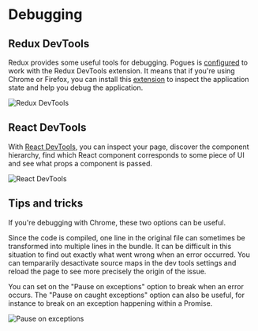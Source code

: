 # Debugging

## Redux DevTools

Redux provides some useful tools for debugging. Pogues is [configured](https://github.com/InseeFr/Pogues/blob/d28a7f67894479807f6b3d1c45b1b24883a556c4/src/js/store/configure-store.js#L17) to work with the Redux DevTools extension. It means that if you're using Chrome or Firefox, you can install this [extension](https://github.com/zalmoxisus/redux-devtools-extension) to inspect the application state and help you debug the application.

![Redux DevTools](/img/redux-devtools.gif "Redux DevTools")

## React DevTools

With [React DevTools](https://github.com/facebook/react-devtools), you can inspect your page, discover the component hierarchy, find which React component corresponds to some piece of UI and see what props a component is passed.

![React DevTools](/img/react-devtools.png "React DevTools")

## Tips and tricks

If you're debugging with Chrome, these two options can be useful.

Since the code is compiled, one line in the original file can sometimes be transformed into multiple lines in the bundle. It can be difficult in this situation to find out exactly what went wrong when an error occurred. You can tempararily desactivate source maps in the dev tools settings and reload the page to see more precisely the origin of the issue.

You can set on the "Pause on exceptions" option to break when an error occurs. The "Pause on caught exceptions" option can also be useful, for instance to break on an exception happening within a Promise.

![Pause on exceptions](/img/pause-exceptions.png "Pause on exceptions")